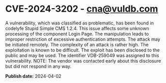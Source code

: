 # CVE-2024-3202 - cna@vuldb.com

A vulnerability, which was classified as problematic, has been found in codelyfe Stupid Simple CMS 1.2.4. This issue affects some unknown processing of the component Login Page. The manipulation leads to improper restriction of excessive authentication attempts. The attack may be initiated remotely. The complexity of an attack is rather high. The exploitation is known to be difficult. The exploit has been disclosed to the public and may be used. The identifier VDB-259049 was assigned to this vulnerability. NOTE: The vendor was contacted early about this disclosure but did not respond in any way.

**Publish date:** 2024-04-02
